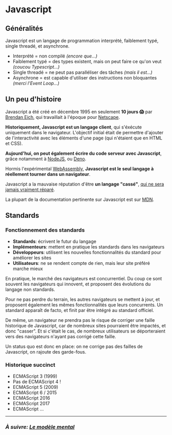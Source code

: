 # Javascript

## Généralités

Javascript est un langage de programmation interprété, faiblement typé, single
threadé, et asynchrone.

- Interprété = non compilé _(encore que...)_
- Faiblement typé = des types existent, mais on peut faire ce qu'on veut
  _(coucou Typescript...)_
- Single threadé = ne peut pas paralléliser des tâches _(mais il est...)_
- Asynchrone = est capable d'utiliser des instructions non bloquantes _(merci
  l'Event Loop...)_

## Un peu d'histoire

Javascript a été créé en décembre 1995 en seulement **10 jours :scream:** par
[Brendan Eich](https://fr.wikipedia.org/wiki/Brendan_Eich), qui travaillait à
l'époque pour [Netscape](https://fr.wikipedia.org/wiki/Netscape).

**Historiquement, Javascript est un langage client**, qui s'éxécute uniquement
dans le navigateur. L'objectif initial était de permettre d'ajouter de
l'interactivité avec les éléments d'une page (qui n'étaient que en HTML et CSS).

**Aujourd'hui, on peut également écrire du code serveur avec Javascript**, grâce
notamment à [NodeJS](https://fr.wikipedia.org/wiki/Node.js), ou
[Deno](https://deno.land/).

Hormis l'expérimental
[WebAssembly](https://developer.mozilla.org/fr/docs/WebAssembly), **Javascript
est le seul langage à réellement tourner dans un navigateur**.

Javascript a la mauvaise réputation d'être **un langage "cassé"**,
[qui ne sera jamais vraiment réparé](https://www.youtube.com/watch?v=7eNFQqMSxtU).

La plupart de la documentation pertinente sur Javascript est sur
[MDN](https://developer.mozilla.org/en-US/docs/Web/JavaScript/JavaScript_technologies_overview).

## Standards

### Fonctionnement des standards

- **Standards**: écrivent le futur du langage
- **Implémenteurs**: mettent en pratique les standards dans les navigateurs
- **Développeurs**: utilisent les nouvelles fonctionnalités du standard pour améliorer les sites
- **Utilisateurs**: ne se rendent compte de rien, mais leur site préféré marche mieux

En pratique, le marché des navigateurs est concurrentiel. Du coup ce sont souvent les navigateurs qui innovent, et proposent des évolutions du langage non standards.

Pour ne pas perdre du terrain, les autres navigateurs se mettent à jour, et proposent également les mêmes fonctionnalités que leurs concurrents. Un standard apparaît de facto, et finit par être intégré au standard officiel.

De même, un navigateur ne prendra pas le risque de corriger une faille historique de Javascript, car de nombreux sites pourraient être impactés, et donc "casser". Et si c'était le cas, de nombreux utilisateurs se déporteraient vers des navigateurs n'ayant pas corrigé cette faille.

Un status quo est donc en place: on ne corrige pas des failles de Javascript, on rajoute des garde-fous.

### Historique succinct

- ECMAScript 3 (1999)
- Pas de ECMAScript 4 !
- ECMAScript 5 (2009)
- ECMAScript 6 / 2015
- ECMAScript 2016
- ECMAScript 2017
- ECMAScript ...

---

### _À suivre: [Le modèle mental](../1_syntax/index.md)_
